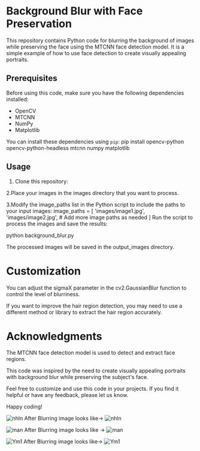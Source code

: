 
# Background Blur with Face Preservation

This repository contains Python code for blurring the background of images while preserving the face using the MTCNN face detection model. It is a simple example of how to use face detection to create visually appealing portraits.

## Prerequisites

Before using this code, make sure you have the following dependencies installed:

- OpenCV
- MTCNN
- NumPy
- Matplotlib

You can install these dependencies using `pip`:
pip install opencv-python opencv-python-headless mtcnn numpy matplotlib


## Usage

1. Clone this repository:

2.Place your images in the images directory that you want to process.

3.Modify the image_paths list in the Python script to include the paths to your input images:
image_paths = [
    'images/image1.jpg',
    'images/image2.jpg',
    # Add more image paths as needed
]
Run the script to process the images and save the results:

python background_blur.py

The processed images will be saved in the output_images directory.

# Customization
You can adjust the sigmaX parameter in the cv2.GaussianBlur function to control the level of blurriness.

If you want to improve the hair region detection, you may need to use a different method or library to extract the hair region accurately.

# Acknowledgments
The MTCNN face detection model is used to detect and extract face regions.

This code was inspired by the need to create visually appealing portraits with background blur while preserving the subject's face.

Feel free to customize and use this code in your projects. If you find it helpful or have any feedback, please let us know.

Happy coding!

![nhln](https://github.com/Kevin1899/Face-Background-Blurring/assets/30956591/e51eb088-b99a-493e-b6b2-3128a4ca7be1)    After Blurring image looks like->    ![nhln](https://github.com/Kevin1899/Face-Background-Blurring/assets/30956591/19b428d1-ecf2-4cce-8b07-cb1f01342b39)

![man](https://github.com/Kevin1899/Face-Background-Blurring/assets/30956591/64f2f0ee-abb3-44cb-9be0-6f3e03576a0d)   After Blurring image looks like ->   ![man](https://github.com/Kevin1899/Face-Background-Blurring/assets/30956591/c13a62be-6764-448a-ac6f-ab58bc93857a)

![Ym1](https://github.com/Kevin1899/Face-Background-Blurring/assets/30956591/89a76f36-56d9-45b8-a644-067501da45e1)   After Blurring image looks like->     ![Ym1](https://github.com/Kevin1899/Face-Background-Blurring/assets/30956591/338118bd-2d6a-4323-94dc-4baf394c6481)





